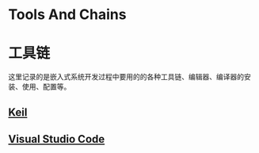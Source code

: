 # Tools And Chains
# 工具链

这里记录的是嵌入式系统开发过程中要用的的各种工具链、编辑器、编译器的安装、使用、配置等。

## [Keil]()
## [Visual Studio Code](./2-VisualStudioCode嵌入式开发.md)
